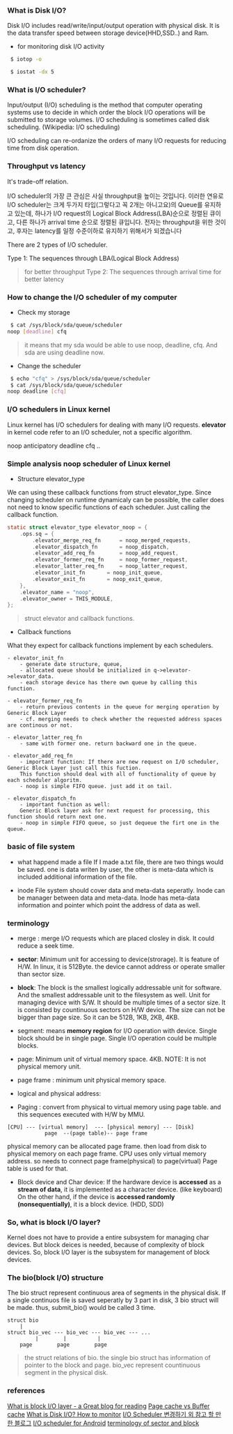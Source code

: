 
### What is Disk I/O?

Disk I/O includes read/write/input/output operation with physical disk.
It is the data transfer speed between storage device(HHD,SSD..) and Ram.

- for monitoring disk I/O activity

```bash
 $ iotop -o

 $ iostat -dx 5
```



### What is I/O scheduler?

Input/output (I/O) scheduling is the method that computer operating systems use to decide in which order the block I/O operations will be submitted to storage volumes. I/O scheduling is sometimes called disk scheduling. (Wikipedia: I/O scheduling)

I/O scheduling can re-ordanize the orders of many I/O requests for reducing time from disk operation.

### Throughput vs latency

It's trade-off relation.

I/O scheduler의 가장 큰 관심은 사실 throughput을 높이는 것입니다.
이러한 연유로 I/O scheduler는 크게 두가지 타입(그렇다고 꼭 2개는 아니고요)의 Queue를 유지하고 있는데, 하나가 I/O request의 Logical Block Address(LBA)순으로 정렬된 큐이고, 다른 하나가 arrival time 순으로 정렬된 큐입니다. 전자는 throughput을 위한 것이고, 후자는 latency를 일정 수준이하로 유지하기 위해서가 되겠습니다

There are 2 types of I/O scheduler.

Type 1: The sequences through LBA(Logical Block Address) 
> for better throughput
Type 2: The sequences through arrival time
> for better latency



### How to change the I/O scheduler of my computer

- Check my storage

```bash
 $ cat /sys/block/sda/queue/scheduler 
noop [deadline] cfq 
```
> it means that my sda would be able to use noop, deadline, cfq. And sda are using deadline now.
 

- Change the scheduler

```bash
 $ echo "cfq" > /sys/block/sda/queue/scheduler 
 $ cat /sys/block/sda/queue/scheduler 
noop deadline [cfq]
```


### I/O schedulers in Linux kernel

Linux kernel has I/O schedulers for dealing with many I/O requests.
__elevator__ in kernel code refer to an I/O scheduler, not a specific algorithm.


noop
anticipatory
deadline
cfq
..


### Simple analysis noop scheduler of Linux kernel


- Structure elevator_type

We can using these callback functions from struct elevator_type.
Since changing scheduler on runtime dynamicaly can be possible, the caller does not need to know specific functions of each scheduler. Just calling the callback function.

```c
static struct elevator_type elevator_noop = {
	.ops.sq = {
		.elevator_merge_req_fn		= noop_merged_requests,
		.elevator_dispatch_fn		= noop_dispatch,
		.elevator_add_req_fn		= noop_add_request,
		.elevator_former_req_fn		= noop_former_request,
		.elevator_latter_req_fn		= noop_latter_request,
		.elevator_init_fn		= noop_init_queue,
		.elevator_exit_fn		= noop_exit_queue,
	},
	.elevator_name = "noop",
	.elevator_owner = THIS_MODULE,
};
```
> struct elevator and callback functions.


- Callback functions

What they expect for callback functions implement by each schedulers.

	- elevator_init_fn
		- generate date structure, queue, 
		- allocated queue should be initialized in q->elevator->elevator_data.
		- each storage device has there own queue by calling this function. 
		
	- elevator_former_req_fn
		- return previous contents in the queue for merging operation by Generic Block Layer
		- cf. merging needs to check whether the requested address spaces are continous or not.

	- elevator_latter_req_fn
		- same with former one. return backward one in the queue.

	- elevator_add_req_fn
		- important function: If there are new request on I/O scheduler, Generic Block Layer just call this fuction.
		This function should deal with all of functionality of queue by each scheduler algoritm.
		- noop is simple FIFO queue. just add it on tail.

	- elevator_dispatch_fn
		- important function as well:
		Generic Block layer ask for next request for processing, this function should return next one.
		- noop in simple FIFO queue, so just dequeue the firt one in the queue.


### basic of file system 

- what happend made a file
If I made a.txt file, there are two things would be saved. one is data writen by user, the other is meta-data which is included additional information of the file. 

- inode
File system should cover data and meta-data seperatly. Inode can be manager between data and meta-data. Inode has meta-data information and pointer which point the address of data as well. 


### terminology

- merge : merge I/O requests which are placed closley in disk. It could reduce a seek time.

- __sector__: Minimum unit for accessing to device(strorage). It is feature of H/W. In linux, it is 512Byte. the device cannot address or operate smaller than sector size. 
- __block__: The block is the smallest logically addressable unit for software. And the smallest addressable unit to the filesystem as well.
Unit for managing device with S/W. It should be multiple times of a sector size. It is consisted by countinuous sectors on H/W device. The size can not be bigger than page size. So it can be 512B, 1KB, 2KB, 4KB.  
- segment: means __memory region__ for I/O operation with device. 
Single block should be in single page. Single I/O operation could be multiple blocks.  
- page: 
Minimum unit of virtual memory space. 4KB. NOTE: It is not physical memory unit. 
- page frame : minimum unit physical memory space.

- logical and physical address:

- Paging : convert from physical to virtual memory using page table.
and this sequences executed with H/W by MMU.

```
[CPU] --- [virtual memory]  --- [physical memory] --- [Disk]
            page  --(page table)-- page frame
```
physical memory can be allocated page frame.
then load from disk to physical memory on each page frame. 
CPU uses only virtual memory address. so needs to connect page frame(physical) to page(virtual)
Page table is used for that. 

- Block device and Char device:
If the hardware device is __accessed__ as a __stream of data__, it is implemented as a character device. (like keyboard)
On the other hand, if the device is __accessed randomly (nonsequentially)__, it is a block device. (HDD, SDD)

### So, what is block I/O layer?
Kernel does not have to provide a entire subsystem for managing char devices. But block deices is needed, because of complexity of block devices. So, block I/O layer is the subsystem for management of block devices. 


### The bio(block I/O) structure

The bio struct represent continuous area of segments in the physical disk. 
If a single continuos file is saved seperatly by 3 part in disk, 3 bio struct will be made.
thus, submit_bio() would be called 3 time.

```
struct bio
	|
struct bio_vec --- bio_vec --- bio_vec --- ...
         | 	      |          | 
	page	    page        page
```
> the struct relations of bio. the single bio struct has information of pointer to the block and page.
bio_vec represent countinuous segment in the physical disk. 

### references

[What is block I/O layer - a Great blog for reading](https://notes.shichao.io/lkd/ch14/)
[Page cache vs Buffer cache](https://brunch.co.kr/@alden/25)
[What is Disk I/O? How to monitor](https://webcache.googleusercontent.com/search?q=cache:UVJs9ihrurMJ:https://www.znetlive.com/blog/monitor-disk-io-windows-linux/+&cd=9&hl=en&ct=clnk&gl=kr)
[I/O Scheduler 변경하기 외 참고 할 만한 블로그](http://lefoot.egloos.com/4640489)
[I/O scheduler for Android](https://androidmodguide.blogspot.kr/p/io-schedulers.html)
[terminology of sector and block](https://notes.shichao.io/lkd/ch14/)
